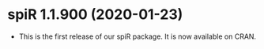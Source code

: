 # spiR 1.1.900 (2020-01-23)

* This is the first release of our spiR package. It is now available on CRAN.
